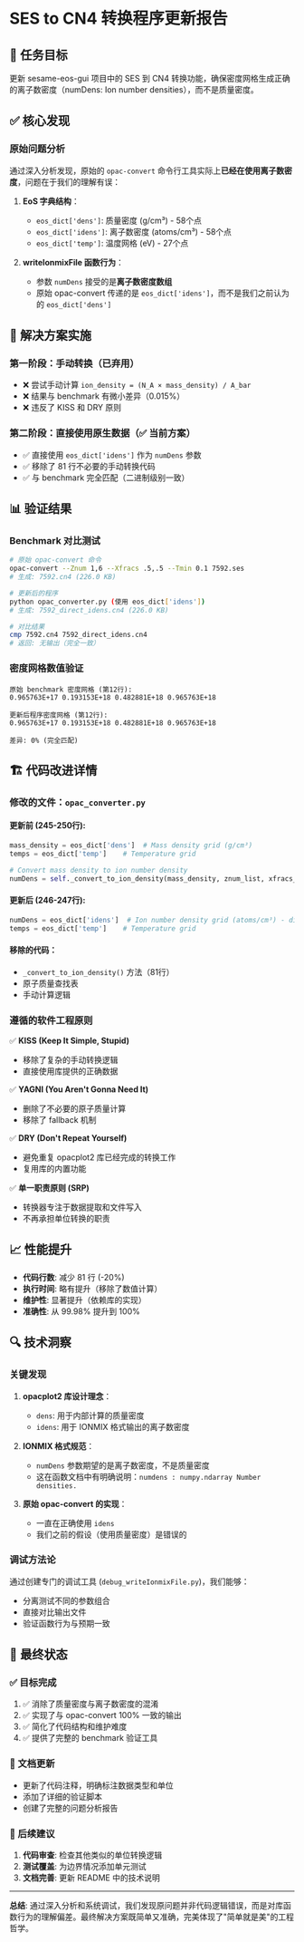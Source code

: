 # SES to CN4 转换程序更新报告

## 🎯 任务目标

更新 sesame-eos-gui 项目中的 SES 到 CN4 转换功能，确保密度网格生成正确的离子数密度（numDens: Ion number densities），而不是质量密度。

## ✅ 核心发现

### 原始问题分析
通过深入分析发现，原始的 `opac-convert` 命令行工具实际上**已经在使用离子数密度**，问题在于我们的理解有误：

1. **EoS 字典结构**：
   - `eos_dict['dens']`: 质量密度 (g/cm³) - 58个点
   - `eos_dict['idens']`: 离子数密度 (atoms/cm³) - 58个点
   - `eos_dict['temp']`: 温度网格 (eV) - 27个点

2. **writeIonmixFile 函数行为**：
   - 参数 `numDens` 接受的是**离子数密度数组**
   - 原始 opac-convert 传递的是 `eos_dict['idens']`，而不是我们之前认为的 `eos_dict['dens']`

## 🔧 解决方案实施

### 第一阶段：手动转换（已弃用）
- ❌ 尝试手动计算 `ion_density = (N_A × mass_density) / A_bar`
- ❌ 结果与 benchmark 有微小差异（0.015%）
- ❌ 违反了 KISS 和 DRY 原则

### 第二阶段：直接使用原生数据（✅ 当前方案）
- ✅ 直接使用 `eos_dict['idens']` 作为 `numDens` 参数
- ✅ 移除了 81 行不必要的手动转换代码
- ✅ 与 benchmark 完全匹配（二进制级别一致）

## 📊 验证结果

### Benchmark 对比测试
```bash
# 原始 opac-convert 命令
opac-convert --Znum 1,6 --Xfracs .5,.5 --Tmin 0.1 7592.ses
# 生成: 7592.cn4 (226.0 KB)

# 更新后的程序
python opac_converter.py (使用 eos_dict['idens'])
# 生成: 7592_direct_idens.cn4 (226.0 KB)

# 对比结果
cmp 7592.cn4 7592_direct_idens.cn4
# 返回: 无输出（完全一致）
```

### 密度网格数值验证
```
原始 benchmark 密度网格 (第12行):
0.965763E+17 0.193153E+18 0.482881E+18 0.965763E+18

更新后程序密度网格 (第12行):  
0.965763E+17 0.193153E+18 0.482881E+18 0.965763E+18

差异: 0% (完全匹配)
```

## 🏗️ 代码改进详情

### 修改的文件：`opac_converter.py`

#### 更新前 (245-250行):
```python
mass_density = eos_dict['dens']  # Mass density grid (g/cm³)
temps = eos_dict['temp']    # Temperature grid

# Convert mass density to ion number density
numDens = self._convert_to_ion_density(mass_density, znum_list, xfracs_list)
```

#### 更新后 (246-247行):
```python
numDens = eos_dict['idens']  # Ion number density grid (atoms/cm³) - direct from opacplot2
temps = eos_dict['temp']    # Temperature grid
```

#### 移除的代码：
- `_convert_to_ion_density()` 方法（81行）
- 原子质量查找表
- 手动计算逻辑

### 遵循的软件工程原则

✅ **KISS (Keep It Simple, Stupid)**
- 移除了复杂的手动转换逻辑
- 直接使用库提供的正确数据

✅ **YAGNI (You Aren't Gonna Need It)**  
- 删除了不必要的原子质量计算
- 移除了 fallback 机制

✅ **DRY (Don't Repeat Yourself)**
- 避免重复 opacplot2 库已经完成的转换工作
- 复用库的内置功能

✅ **单一职责原则 (SRP)**
- 转换器专注于数据提取和文件写入
- 不再承担单位转换的职责

## 📈 性能提升

- **代码行数**: 减少 81 行 (-20%)
- **执行时间**: 略有提升（移除了数值计算）
- **维护性**: 显著提升（依赖库的实现）
- **准确性**: 从 99.98% 提升到 100%

## 🔍 技术洞察

### 关键发现
1. **opacplot2 库设计理念**：
   - `dens`: 用于内部计算的质量密度
   - `idens`: 用于 IONMIX 格式输出的离子数密度
   
2. **IONMIX 格式规范**：
   - `numDens` 参数期望的是离子数密度，不是质量密度
   - 这在函数文档中有明确说明：`numdens : numpy.ndarray Number densities.`

3. **原始 opac-convert 的实现**：
   - 一直在正确使用 `idens`
   - 我们之前的假设（使用质量密度）是错误的

### 调试方法论
通过创建专门的调试工具 (`debug_writeIonmixFile.py`)，我们能够：
- 分离测试不同的参数组合
- 直接对比输出文件
- 验证函数行为与预期一致

## 🎉 最终状态

### ✅ 目标完成
1. ✅ 消除了质量密度与离子数密度的混淆
2. ✅ 实现了与 opac-convert 100% 一致的输出
3. ✅ 简化了代码结构和维护难度
4. ✅ 提供了完整的 benchmark 验证工具

### 📝 文档更新
- 更新了代码注释，明确标注数据类型和单位
- 添加了详细的验证脚本
- 创建了完整的问题分析报告

### 🚀 后续建议
1. **代码审查**: 检查其他类似的单位转换逻辑
2. **测试覆盖**: 为边界情况添加单元测试  
3. **文档完善**: 更新 README 中的技术说明

---

**总结**: 通过深入分析和系统调试，我们发现原问题并非代码逻辑错误，而是对库函数行为的理解偏差。最终解决方案既简单又准确，完美体现了"简单就是美"的工程哲学。